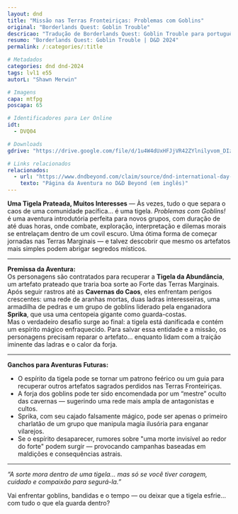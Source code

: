 ```yaml
---
layout: dnd
title: "Missão nas Terras Fronteiriças: Problemas com Goblins"
original: "Borderlands Quest: Goblin Trouble"
descricao: "Tradução de Borderlands Quest: Goblin Trouble para português."
resumo: "Borderlands Quest: Goblin Trouble | D&D 2024"
permalink: /:categories/:title

# Metadados
categories: dnd dnd-2024
tags: lvl1 e55
autorL: "Shawn Merwin"

# Imagens
capa: mtfpg
poscapa: 65

# Identificadores para Ler Online
idt:
  - DVQ04

# Downloads
gdrive: "https://drive.google.com/file/d/1u4W4dUxHFJjVR42ZYlnilyvom_DIzAYX/view?usp=drive_link"

# Links relacionados
relacionados:
  - url: "https://www.dndbeyond.com/claim/source/dnd-international-day-of-play-2025"
    texto: "Página da Aventura no D&D Beyond (em inglês)"
---
```


**Uma Tigela Prateada, Muitos Interesses** — Às vezes, tudo o que separa o caos de uma comunidade pacífica... é uma
tigela. _Problemas com Goblins!_ é uma aventura introdutória perfeita para novos grupos, com duração de até duas horas,
onde combate, exploração, interpretação e dilemas morais se entrelaçam dentro de um covil escuro. Uma ótima forma de
começar jornadas nas Terras Marginais — e talvez descobrir que mesmo os artefatos mais simples podem abrigar segredos
místicos.

---

**Premissa da Aventura:**  
Os personagens são contratados para recuperar a **Tigela da Abundância**, um artefato prateado que traria boa sorte ao
Forte das Terras Marginais. Após seguir rastros até as **Cavernas do Caos**, eles enfrentam perigos crescentes: uma rede
de aranhas mortas, duas ladras interesseiras, uma armadilha de pedras e um grupo de goblins liderado pela enganadora
**Sprika**, que usa uma centopeia gigante como guarda-costas.  
Mas o verdadeiro desafio surge ao final: a tigela está danificada e contém um espírito mágico enfraquecido. Para salvar
essa entidade e a missão, os personagens precisam reparar o artefato... enquanto lidam com a traição iminente das ladras
e o calor da forja.

---

**Ganchos para Aventuras Futuras:**

-   O espírito da tigela pode se tornar um patrono feérico ou um guia para recuperar outros artefatos sagrados perdidos
    nas Terras Fronteiriças.
-   A forja dos goblins pode ter sido encomendada por um “mestre” oculto das cavernas — sugerindo uma rede mais ampla de
    antagonistas e cultos.
-   Sprika, com seu cajado falsamente mágico, pode ser apenas o primeiro charlatão de um grupo que manipula magia
    ilusória para enganar vilarejos.
-   Se o espírito desaparecer, rumores sobre "uma morte invisível ao redor do forte" podem surgir — provocando campanhas
    baseadas em maldições e consequências astrais.

---

_“A sorte mora dentro de uma tigela... mas só se você tiver coragem, cuidado e compaixão para segurá-la.”_

Vai enfrentar goblins, bandidas e o tempo — ou deixar que a tigela esfrie… com tudo o que ela guarda dentro?
